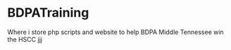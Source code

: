 # BDPATraining
Where i store php scripts and website to help BDPA Middle Tennessee win the HSCC
jjj
